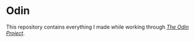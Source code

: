 # Odin

This repository contains everything I made while working through [*The Odin Project*](http://www.theodinproject.com).
